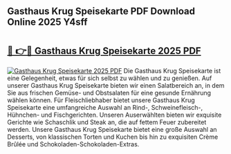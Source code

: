 ## Gasthaus Krug Speisekarte PDF Download Online 2025 Y4sff

# <h2><a href="http://gc9l415.nevu.top/?p=Gasthaus+Krug+Speisekarte">🔗 👉🔴 Gasthaus Krug Speisekarte 2025 PDF</a></h2>

[![Gasthaus Krug Speisekarte 2025 PDF](https://i.imgur.com/dBaPXMq.png)](http://gc9l415.nevu.top/?p=Gasthaus+Krug+Speisekarte)
Die Gasthaus Krug Speisekarte ist eine Gelegenheit, etwas für sich selbst zu wählen und zu genießen. Auf unserer Gasthaus Krug Speisekarte bieten wir einen Salatbereich an, in dem Sie aus frischen Gemüse- und Obstsalaten für eine gesunde Ernährung wählen können. Für Fleischliebhaber bietet unsere Gasthaus Krug Speisekarte eine umfangreiche Auswahl an Rind-, Schweinefleisch-, Hühnchen- und Fischgerichten. Unseren Auserwählten bieten wir exquisite Gerichte wie Schaschlik und Steak an, die auf fettem Feuer zubereitet werden. Unsere Gasthaus Krug Speisekarte bietet eine große Auswahl an Desserts, von klassischen Torten und Kuchen bis hin zu exquisiten Crème Brûlée und Schokoladen-Schokoladen-Extras.
